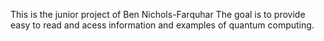 This is the junior project of Ben Nichols-Farquhar
The goal is to provide easy to read and acess information and examples of
quantum computing.

